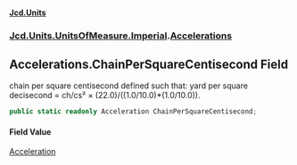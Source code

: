 #### [Jcd.Units](index.md 'index')
### [Jcd.Units.UnitsOfMeasure.Imperial](Jcd.Units.UnitsOfMeasure.Imperial.md 'Jcd.Units.UnitsOfMeasure.Imperial').[Accelerations](Accelerations.md 'Jcd.Units.UnitsOfMeasure.Imperial.Accelerations')

## Accelerations.ChainPerSquareCentisecond Field

chain per square centisecond defined such that: yard per square decisecond = ch/cs² × (22.0)/((1.0/10.0)*(1.0/10.0)).

```csharp
public static readonly Acceleration ChainPerSquareCentisecond;
```

#### Field Value
[Acceleration](Acceleration.md 'Jcd.Units.UnitTypes.Acceleration')